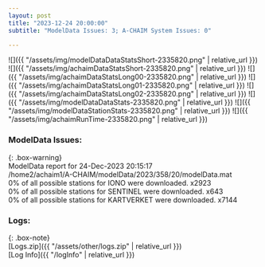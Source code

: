 ```yaml
---
layout: post
title: "2023-12-24 20:00:00"
subtitle: "ModelData Issues: 3; A-CHAIM System Issues: 0"

---
```


![]({{ "/assets/img/modelDataDataStatsShort-2335820.png" | relative_url }})
![]({{ "/assets/img/achaimDataStatsShort-2335820.png" | relative_url }})
![]({{ "/assets/img/achaimDataStatsLong00-2335820.png" | relative_url }})
![]({{ "/assets/img/achaimDataStatsLong01-2335820.png" | relative_url }})
![]({{ "/assets/img/achaimDataStatsLong02-2335820.png" | relative_url }})
![]({{ "/assets/img/modelDataDataStats-2335820.png" | relative_url }})
![]({{ "/assets/img/modelDataStationStats-2335820.png" | relative_url }})
![]({{ "/assets/img/achaimRunTime-2335820.png" | relative_url }})


### ModelData Issues:  
  
{: .box-warning}  
 ModelData report for 24-Dec-2023 20:15:17   
 /home2/achaim1/A-CHAIM/modelData/2023/358/20/modelData.mat   
 0% of all possible stations for IONO were downloaded. x2923   
 0% of all possible stations for SENTINEL were downloaded. x643   
 0% of all possible stations for KARTVERKET were downloaded. x7144   
  


### Logs:  
  
{: .box-note}  
[Logs.zip]({{ "/assets/other/logs.zip" | relative_url }})  
[Log Info]({{ "/logInfo" | relative_url }})  
